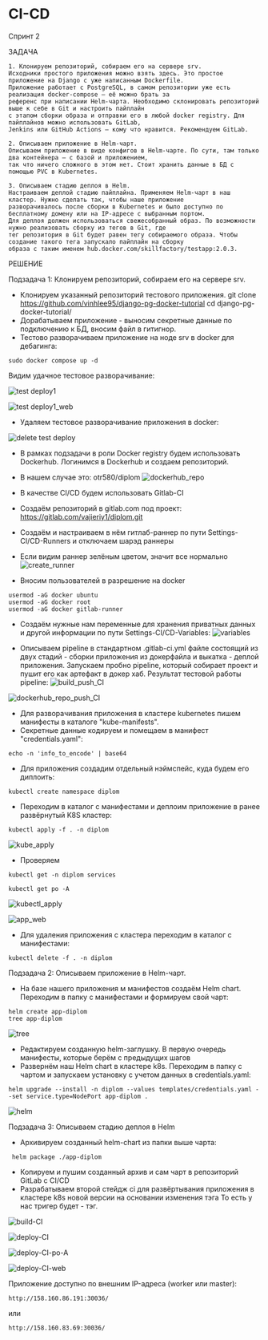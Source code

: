 # CI-CD

Спринт 2

ЗАДАЧА

```
1. Клонируем репозиторий, собираем его на сервере srv.
Исходники простого приложения можно взять здесь. Это простое приложение на Django с уже написанным Dockerfile. 
Приложение работает с PostgreSQL, в самом репозитории уже есть реализация docker-compose — её можно брать за 
референс при написании Helm-чарта. Необходимо склонировать репозиторий выше к себе в Git и настроить пайплайн 
с этапом сборки образа и отправки его в любой docker registry. Для пайплайнов можно использовать GitLab, 
Jenkins или GitHub Actions — кому что нравится. Рекомендуем GitLab.

2. Описываем приложение в Helm-чарт.
Описываем приложение в виде конфигов в Helm-чарте. По сути, там только два контейнера — с базой и приложением, 
так что ничего сложного в этом нет. Стоит хранить данные в БД с помощью PVC в Kubernetes.

3. Описываем стадию деплоя в Helm.
Настраиваем деплой стадию пайплайна. Применяем Helm-чарт в наш кластер. Нужно сделать так, чтобы наше приложение 
разворачивалось после сборки в Kubernetes и было доступно по бесплатному домену или на IP-адресе с выбранным портом.
Для деплоя должен использоваться свежесобранный образ. По возможности нужно реализовать сборку из тегов в Git, где 
тег репозитория в Git будет равен тегу собираемого образа. Чтобы создание такого тега запускало пайплайн на сборку 
образа c таким именем hub.docker.com/skillfactory/testapp:2.0.3.
```

РЕШЕНИЕ

Подзадача 1: Клонируем репозиторий, собираем его на сервере srv.
  - Клонируем указанный репозиторий тестового приложения.
  git clone https://github.com/vinhlee95/django-pg-docker-tutorial
  cd django-pg-docker-tutorial/
  - Дорабатываем приложение - выносим секретные данные по подключению к БД, вносим файл 
  в гитигнор. 
  - Тестово разворачиваем приложение на ноде srv в docker для дебагинга:
  ```
  sudo docker compose up -d
  ```
  Видим удачное тестовое разворачивание:

![test deploy1](https://github.com/vajierik/CI-CD/assets/150177457/7421912b-54fd-4667-98ed-99fd1d6b2cb8)


![test deploy1_web](https://github.com/vajierik/CI-CD/assets/150177457/db4480d8-2ea4-443d-84c8-1237fc84d5c0)



  - Удаляем тестовое разворачивание приложения в docker:

  ![delete test deploy](https://github.com/vajierik/CI-CD/assets/150177457/2f98bd8e-2d0b-45ac-9ab9-9dcf6a1806e6)

  

  - В рамках подзадачи в роли Docker registry будем использовать Dockerhub. Логинимся в Dockerhub и создаем репозиторий.
  - В нашем случае это: otr580/diplom
![dockerhub_repo](https://github.com/vajierik/CI-CD/assets/150177457/97ceae9b-8fa2-4e57-b8dc-e2e829901027)

  
  - В качестве CI/CD будем использовать Gitlab-CI
  - Создаём репозиторий в gitlab.com под проект: https://gitlab.com/vajieriy1/diplom.git
  - Создаём и настраиваем в нём гитлаб-раннер по пути Settings-CI/CD-Runners и отключаем шарэд раннеры
  - Если видим раннер зелёным цветом, значит все нормально
![create_runner](https://github.com/vajierik/CI-CD/assets/150177457/61c6f44d-1dca-4730-93f2-effa25eba359)


  - Вносим пользователей в разрешение на docker
  ```
  usermod -aG docker ubuntu
  usermod -aG docker root
  usermod -aG docker gitlab-runner
  ```
  - Создаём нужные нам переменные для хранения приватных данных и другой информации по пути Settings-CI/CD-Variables:
![variables](https://github.com/vajierik/CI-CD/assets/150177457/1e6bf93d-2e55-48f7-92cb-9609624a0c17)


  - Описываем pipeline в стандартном .gitlab-ci.yml файле состоящий из двух стадий - сборки приложения из докерфайла и выкатка - деплой приложения. Запускаем пробно pipeline, который собирает
    проект и пушит его как артефакт в докер хаб. Результат тестовой работы pipeline:
![build_push_CI](https://github.com/vajierik/CI-CD/assets/150177457/29a20680-2ed4-4738-8c78-a0bcf1c20923)


![dockerhub_repo_push_CI](https://github.com/vajierik/CI-CD/assets/150177457/b5a0600f-a77e-4388-a4fb-bf6047f542e5)



  - Для разворачивания приложения в  кластере kubernetes пишем манифесты в каталоге "kube-manifests".
  - Секретные данные кодируем и помещаем в манифест "credentials.yaml":
  ```
  echo -n 'info_to_encode' | base64
  ```
  - Для приложения создадим отдельный нэймспейс, куда будем его диплоить:
  ```
  kubectl create namespace diplom
  ```
  - Переходим в каталог с манифестами и деплоим приложение в ранее развёрнутый K8S кластер:
  ```
  kubectl apply -f . -n diplom 
  ```
![kube_apply](https://github.com/vajierik/CI-CD/assets/150177457/6e7ae366-7ab8-4ae6-8a9f-9ca3b222240b)


  - Проверяем
  ```
  kubectl get -n diplom services 
  ```

  ```
  kubectl get po -A
  ```


![kubectl_apply](https://github.com/vajierik/CI-CD/assets/150177457/98e1e350-bf8a-400f-87b1-886c42b7b02b)


![app_web](https://github.com/vajierik/CI-CD/assets/150177457/0b6da1cc-1912-433b-acc7-01908e4aaed6)



  - Для удаления приложения с кластера переходим в каталог с манифестами:
  ```
  kubectl delete -f . -n diplom 
  ```
Подзадача 2: Описываем приложение в Helm-чарт.
  - На базе нашего приложения м манифестов создаём Helm chart. Переходим в папку с манифестами и формируем свой чарт:
  ```
  helm create app-diplom
  tree app-diplom
  ```
![tree](https://github.com/vajierik/CI-CD/assets/150177457/160d4707-3d57-4e9b-a669-8599ffbb9878)

  - Редактируем созданную helm-заглушку. В первую очередь манифесты, которые берём с предыдущих шагов
  - Развернём наш Helm chart в кластере k8s. Переходим в папку c чартом и запускаем установку с учетом данных в credentials.yaml:
  ```
  helm upgrade --install -n diplom --values templates/credentials.yaml --set service.type=NodePort app-diplom .
  ```
![helm](https://github.com/vajierik/CI-CD/assets/150177457/cddc7a31-47de-4e15-9313-0134e903c0bd)

Подзадача 3: Описываем стадию деплоя в Helm
  - Архивируем созданный helm-chart из папки выше чарта:
  ```
   helm package ./app-diplom
  ```
  - Копируем и пушим созданный архив и сам чарт в репозиторий GitLab c CI/CD
  - Разрабатываем второй стейдж ci для развёртывания приложения в кластере k8s новой версии на основании изменения тэга
  То есть у нас тригер будет - тэг.

![build-CI](https://github.com/vajierik/CI-CD/assets/150177457/bbe73bc8-cbe4-437a-925a-75f1ea2b2148)

![deploy-CI](https://github.com/vajierik/CI-CD/assets/150177457/c8225330-b89c-43a8-bcae-8e8809b80152)

![deploy-CI-po-A](https://github.com/vajierik/CI-CD/assets/150177457/2aad03ae-7f1f-4d7f-8352-1b05eb10a8c2)

![deploy-CI-web](https://github.com/vajierik/CI-CD/assets/150177457/60b29c51-85c1-44db-8e14-c1ebd99d1506)

Приложение доступно по внешним IP-адреса (worker или master):
  ```
 http://158.160.86.191:30036/
  ```
или
  ```
  http://158.160.83.69:30036/
  ```
